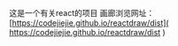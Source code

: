 这是一个有关react的项目 
画廊浏览网址： [https://codejiejie.github.io/reactdraw/dist]( https://codejiejie.github.io/reactdraw/dist )